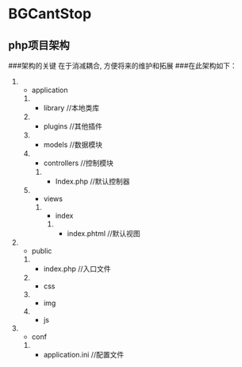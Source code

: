 # BGCantStop

## php项目架构
###架构的关键 在于消减耦合, 方便将来的维护和拓展
###在此架构如下：

1. + application
	1. + library //本地类库
	2. + plugins //其他插件
	3. + models //数据模块
	4. + controllers //控制模块
		1. - Index.php //默认控制器
	5. + views    
		1. + index   
			1. - index.phtml //默认视图
2. + public
	1. - index.php //入口文件 
	2. + css
	3. + img
	4. + js
3. + conf
	1. - application.ini //配置文件   
  
